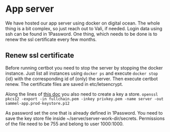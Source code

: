 # App server

We have hosted our app server using docker on digital ocean. The whole thing is a bit complex, so just reach out to Vali, if needed. 
Login data using ssh can be found in 1Password.
One thing, which needs to be done is to renew the ssl certificate every few months. 

## Renew ssl certificate

Before running certbot you need to stop the server by stopping the docker instance. Just list all instances using `docker ps` and execute `docker stop` {id} 
with the corresponding id of (only) the server. Then execute certbot renew. The certificate files are saved in etc/letsencrypt.

Along the lines of [this doc](https://gitlab.com/kybernetik/sammel-app/-/wikis/TLS-Zertifikt-austauschen) you also need to create a key a store. 
`openssl pkcs12 -export -in fullchain.pem -inkey privkey.pem -name server -out sammel-app.prod-keystore.p12`

As password set the one that is already defined in 1Password. You need to save the key store file inside ~/server/server-work-dir/secrets. 
Permissions of the file need to be 755 and belong to user 1000:1000.

